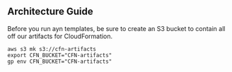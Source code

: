 ## Architecture Guide

Before you run ayn templates, be sure to create an S3 bucket to contain
all off our artifacts for CloudFormation.

````
aws s3 mk s3://cfn-artifacts
export CFN_BUCKET="CFN-artifacts"
gp env CFN_BUCKET="CFN-artifacts"
